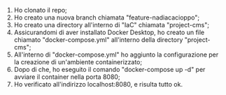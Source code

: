 1) Ho clonato il repo;
2) Ho creato una nuova branch chiamata "feature-nadiacacioppo";
3) Ho creato una directory all'interno di "IaC" chiamata "project-cms";
4) Assicurandomi di aver installato Docker Desktop, ho creato un file chiamato "docker-compose.yml" all'interno della directory "project-cms";
5) All'interno di "docker-compose.yml" ho aggiunto la configurazione per la creazione di un'ambiente containerizzato;
6) Dopo di che, ho eseguito il comando "docker-compose up -d" per avviare il container nella porta 8080;
7) Ho verificato all'indirizzo localhost:8080, e risulta tutto ok.
